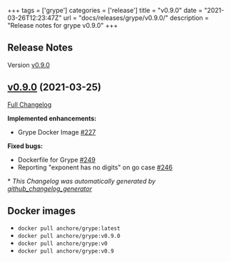 +++
tags = ['grype']
categories = ['release']
title = "v0.9.0"
date = "2021-03-26T12:23:47Z"
url = "docs/releases/grype/v0.9.0/"
description = "Release notes for grype v0.9.0"
+++

## Release Notes

Version [v0.9.0](https://github.com/anchore/grype/releases/tag/v0.9.0)

## [v0.9.0](https://github.com/anchore/grype/tree/v0.9.0) (2021-03-25)

[Full Changelog](https://github.com/anchore/grype/compare/v0.8.0...v0.9.0)

**Implemented enhancements:**

- Grype Docker Image [\#227](https://github.com/anchore/grype/issues/227)

**Fixed bugs:**

- Dockerfile for Grype [\#249](https://github.com/anchore/grype/issues/249)
- Reporting "exponent has no digits" on go case [\#246](https://github.com/anchore/grype/issues/246)



\* *This Changelog was automatically generated by [github_changelog_generator](https://github.com/github-changelog-generator/github-changelog-generator)*


## Docker images

- `docker pull anchore/grype:latest`
- `docker pull anchore/grype:v0.9.0`
- `docker pull anchore/grype:v0`
- `docker pull anchore/grype:v0.9`
